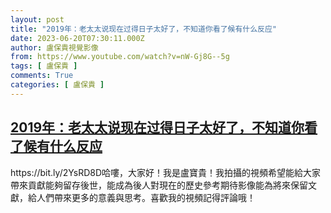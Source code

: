 ```yaml
---
layout: post
title: "2019年：老太太说现在过得日子太好了，不知道你看了候有什么反应"
date: 2023-06-20T07:30:11.000Z
author: 盧保貴視覺影像
from: https://www.youtube.com/watch?v=nW-Gj8G--5g
tags: [ 盧保貴 ]
comments: True
categories: [ 盧保貴 ]
---
```

<!--1687246211000-->
[2019年：老太太说现在过得日子太好了，不知道你看了候有什么反应](https://www.youtube.com/watch?v=nW-Gj8G--5g)
------

<div>
https://bit.ly/2YsRD8D哈嘍，大家好！我是盧寶貴！我拍攝的視頻希望能給大家帶來貢獻能夠留存後世，能成為後人對現在的歷史參考期待影像能為將來保留文獻，給人們帶來更多的意義與思考。喜歡我的視頻記得評論哦！
</div>
